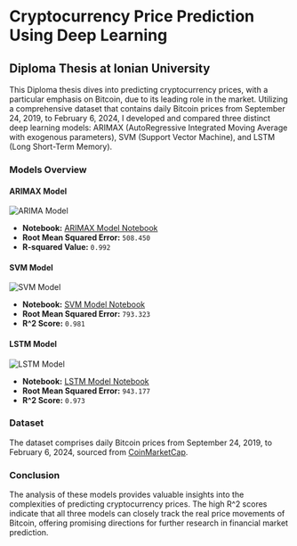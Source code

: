 # Cryptocurrency Price Prediction Using Deep Learning
## Diploma Thesis at Ionian University

This Diploma thesis dives into predicting cryptocurrency prices, with a particular emphasis on Bitcoin, due to its leading role in the market. Utilizing a comprehensive dataset that contains daily Bitcoin prices from September 24, 2019, to February 6, 2024, I developed and compared three distinct deep learning models: ARIMAX (AutoRegressive Integrated Moving Average with exogenous parameters), SVM (Support Vector Machine), and LSTM (Long Short-Term Memory).

### Models Overview

#### ARIMAX Model
![ARIMA Model](https://github.com/iliastzanis/DiplomaThesis-IonianUniversity/blob/main/images/arimax.jpg)

- **Notebook:** [ARIMAX Model Notebook](https://github.com/iliastzanis/DiplomaThesis-IonianUniversity/blob/main/models/arimaX.ipynb)
- **Root Mean Squared Error:** `508.450`
- **R-squared Value:** `0.992`

#### SVM Model
![SVM Model](https://github.com/iliastzanis/DiplomaThesis-IonianUniversity/blob/main/images/svm.jpg)

- **Notebook:** [SVM Model Notebook](https://github.com/iliastzanis/DiplomaThesis-IonianUniversity/blob/main/models/svm.ipynb)
- **Root Mean Squared Error:** `793.323`
- **R^2 Score:** `0.981`

#### LSTM Model
![LSTM Model](https://github.com/iliastzanis/DiplomaThesis-IonianUniversity/blob/main/images/lstm.jpg)

- **Notebook:** [LSTM Model Notebook](https://github.com/iliastzanis/DiplomaThesis-IonianUniversity/blob/main/models/lstm.ipynb)
- **Root Mean Squared Error:** `943.177`
- **R^2 Score:** `0.973`

### Dataset
The dataset comprises daily Bitcoin prices from September 24, 2019, to February 6, 2024, sourced from [CoinMarketCap](https://coinmarketcap.com/).

### Conclusion
The analysis of these models provides valuable insights into the complexities of predicting cryptocurrency prices. The high R^2 scores indicate that all three models can closely track the real price movements of Bitcoin, offering promising directions for further research in financial market prediction.
